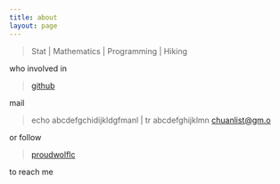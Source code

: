```yaml
---
title: about
layout: page
---
```


> Stat | Mathematics | Programming | Hiking

who involved in 

> [github](https://github.com/sadapple)

mail 

> echo abcdefgchidijkldgfmanl  | tr abcdefghijklmn chuanlist@gm.o

or follow 

> [proudwolflc](https://twitter.com/proudwolflc)

to reach me
